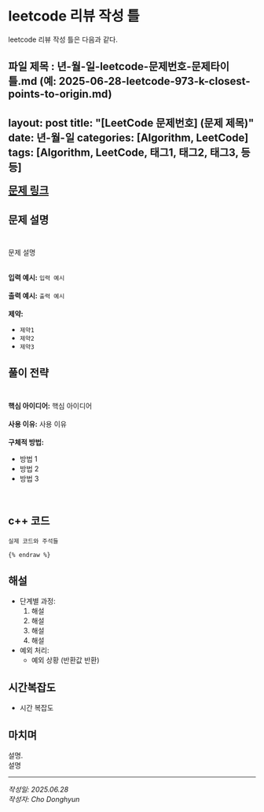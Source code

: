 # leetcode 리뷰 작성 틀
leetcode 리뷰 작성 틀은 다음과 같다.

파일 제목 : 년-월-일-leetcode-문제번호-문제타이틀.md
(예: 2025-06-28-leetcode-973-k-closest-points-to-origin.md)
---
layout: post
title: "[LeetCode 문제번호] (문제 제목)"
date: 년-월-일
categories: [Algorithm, LeetCode]
tags: [Algorithm, LeetCode, 태그1, 태그2, 태그3, 등등]
---

<a href="문제 링크" style="font-size:1.5em;"><b>문제 링크</b></a>

## 문제 설명<br/><br/>
문제 설명 <br/><br/>

**입력 예시:** `입력 예시`<br/><br/>
**출력 예시:** `출력 예시` <br/><br/>
**제약:**
- `제약1` 
- `제약2`
- `제약3`

## 풀이 전략<br/><br/>
**핵심 아이디어:** 핵심 아이디어<br/><br/>
**사용 이유:** 사용 이유<br/><br/>
**구체적 방법:**
- 방법 1
- 방법 2
- 방법 3

<br/>

## c++ 코드
```cpp{% raw %}
실제 코드와 주석들

{% endraw %}
```

## 해설
- 단계별 과정:
    1. 해설
    2. 해설
    3. 해설
    4. 해설
- 예외 처리:
    - 예외 상황 (반환값 반환)

## 시간복잡도
- 시간 복잡도

## 마치며
설명.<br/>
설명

---

*작성일: 2025.06.28*<br/>
*작성자: Cho Donghyun*